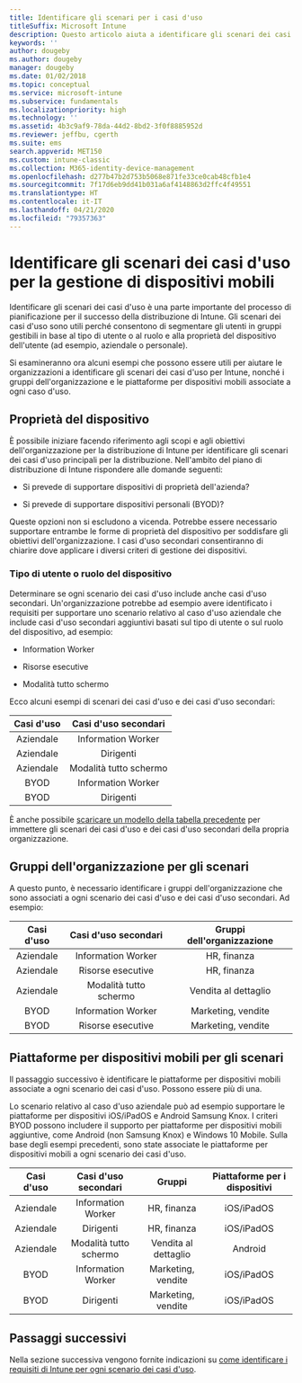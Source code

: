 ```yaml
---
title: Identificare gli scenari per i casi d'uso
titleSuffix: Microsoft Intune
description: Questo articolo aiuta a identificare gli scenari dei casi d'uso e dei casi d'uso secondari per un'implementazione di Microsoft Intune in configurazione solo cloud.
keywords: ''
author: dougeby
ms.author: dougeby
manager: dougeby
ms.date: 01/02/2018
ms.topic: conceptual
ms.service: microsoft-intune
ms.subservice: fundamentals
ms.localizationpriority: high
ms.technology: ''
ms.assetid: 4b3c9af9-78da-44d2-8bd2-3f0f8885952d
ms.reviewer: jeffbu, cgerth
ms.suite: ems
search.appverid: MET150
ms.custom: intune-classic
ms.collection: M365-identity-device-management
ms.openlocfilehash: d277b47b2d753b5068e871fe33ce0cab48cfb1e4
ms.sourcegitcommit: 7f17d6eb9dd41b031a6af4148863d2ffc4f49551
ms.translationtype: HT
ms.contentlocale: it-IT
ms.lasthandoff: 04/21/2020
ms.locfileid: "79357363"
---
```

# <a name="identify-mobile-device-management-use-case-scenarios"></a>Identificare gli scenari dei casi d'uso per la gestione di dispositivi mobili

Identificare gli scenari dei casi d'uso è una parte importante del processo di pianificazione per il successo della distribuzione di Intune. Gli scenari dei casi d'uso sono utili perché consentono di segmentare gli utenti in gruppi gestibili in base al tipo di utente o al ruolo e alla proprietà del dispositivo dell'utente (ad esempio, aziendale o personale).

Si esamineranno ora alcuni esempi che possono essere utili per aiutare le organizzazioni a identificare gli scenari dei casi d'uso per Intune, nonché i gruppi dell'organizzazione e le piattaforme per dispositivi mobili associate a ogni caso d'uso.

## <a name="device-ownership"></a>Proprietà del dispositivo
È possibile iniziare facendo riferimento agli scopi e agli obiettivi dell'organizzazione per la distribuzione di Intune per identificare gli scenari dei casi d'uso principali per la distribuzione. Nell'ambito del piano di distribuzione di Intune rispondere alle domande seguenti:

- Si prevede di supportare dispositivi di proprietà dell'azienda?

- Si prevede di supportare dispositivi personali (BYOD)?

Queste opzioni non si escludono a vicenda. Potrebbe essere necessario supportare entrambe le forme di proprietà del dispositivo per soddisfare gli obiettivi dell'organizzazione. I casi d'uso secondari consentiranno di chiarire dove applicare i diversi criteri di gestione dei dispositivi.

### <a name="user-type-or-device-role"></a>Tipo di utente o ruolo del dispositivo

Determinare se ogni scenario dei casi d'uso include anche casi d'uso secondari. Un'organizzazione potrebbe ad esempio avere identificato i requisiti per supportare uno scenario relativo al caso d'uso aziendale che include casi d'uso secondari aggiuntivi basati sul tipo di utente o sul ruolo del dispositivo, ad esempio:

- Information Worker

- Risorse esecutive

- Modalità tutto schermo

Ecco alcuni esempi di scenari dei casi d'uso e dei casi d'uso secondari:

| **Casi d'uso** | **Casi d'uso secondari** |
|:---:|:---:|
| Aziendale | Information Worker |              
| Aziendale | Dirigenti |           
| Aziendale | Modalità tutto schermo |
| BYOD | Information Worker |           
| BYOD | Dirigenti |

È anche possibile [scaricare un modello della tabella precedente](https://gallery.technet.microsoft.com/Intune-deployment-planning-fae156c2?redir=0) per immettere gli scenari dei casi d'uso e dei casi d'uso secondari della propria organizzazione.

## <a name="organizational-groups-for-your-scenarios"></a>Gruppi dell'organizzazione per gli scenari

A questo punto, è necessario identificare i gruppi dell'organizzazione che sono associati a ogni scenario dei casi d'uso e dei casi d'uso secondari. Ad esempio:

| **Casi d'uso** | **Casi d'uso secondari** | **Gruppi dell'organizzazione** |
|:---:|:---:|:---:|
| Aziendale | Information Worker | HR, finanza |               
| Aziendale | Risorse esecutive | HR, finanza |            
| Aziendale | Modalità tutto schermo | Vendita al dettaglio |
| BYOD | Information Worker | Marketing, vendite |            
| BYOD | Risorse esecutive | Marketing, vendite |


## <a name="mobile-device-platforms-for-your-scenarios"></a>Piattaforme per dispositivi mobili per gli scenari

Il passaggio successivo è identificare le piattaforme per dispositivi mobili associate a ogni scenario dei casi d'uso. Possono essere più di una.

Lo scenario relativo al caso d'uso aziendale può ad esempio supportare le piattaforme per dispositivi iOS/iPadOS e Android Samsung Knox. I criteri BYOD possono includere il supporto per piattaforme per dispositivi mobili aggiuntive, come Android (non Samsung Knox) e Windows 10 Mobile. Sulla base degli esempi precedenti, sono state associate le piattaforme per dispositivi mobili a ogni scenario dei casi d'uso.

| **Casi d'uso** | **Casi d'uso secondari** | **Gruppi** | **Piattaforme per i dispositivi** |   
|:---:|:---:|:---:|:---:|
| Aziendale | Information Worker | HR, finanza | iOS/iPadOS |                                                           
| Aziendale | Dirigenti | HR, finanza | iOS/iPadOS |                                                           
| Aziendale | Modalità tutto schermo | Vendita al dettaglio | Android |
| BYOD | Information Worker | Marketing, vendite | iOS/iPadOS |                                                           
| BYOD | Dirigenti | Marketing, vendite | iOS/iPadOS |

## <a name="next-steps"></a>Passaggi successivi

Nella sezione successiva vengono fornite indicazioni su [come identificare i requisiti di Intune per ogni scenario dei casi d'uso](planning-guide-requirements.md).
